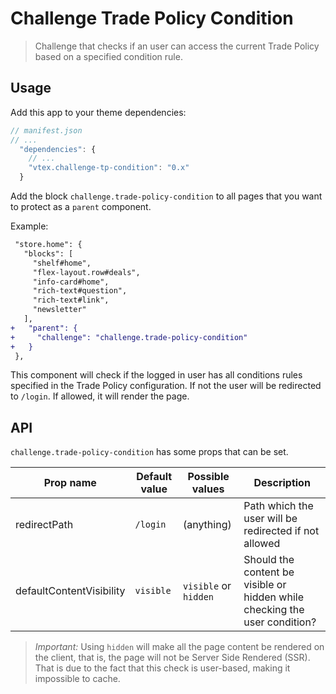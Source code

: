 # Challenge Trade Policy Condition

> Challenge that checks if an user can access the current Trade Policy based on a specified condition rule.

## Usage

Add this app to your theme dependencies:

```js
// manifest.json
// ...
  "dependencies": {
    // ...
    "vtex.challenge-tp-condition": "0.x"
  }
```

Add the block `challenge.trade-policy-condition` to all pages that you want to protect as a `parent` component.

Example:

```diff
 "store.home": {
   "blocks": [
     "shelf#home",
     "flex-layout.row#deals",
     "info-card#home",
     "rich-text#question",
     "rich-text#link",
     "newsletter"
   ],
+   "parent": {
+     "challenge": "challenge.trade-policy-condition"
+   }
 },
```

This component will check if the logged in user has all conditions rules specified in the Trade Policy configuration. If not the user will be redirected to `/login`. If allowed, it will render the page.

## API

`challenge.trade-policy-condition` has some props that can be set.

| Prop name                | Default value | Possible values       | Description                                                                |
| ------------------------ | ------------- | --------------------- | -------------------------------------------------------------------------- |
| redirectPath             | `/login`      | (anything)            | Path which the user will be redirected if not allowed                      |
| defaultContentVisibility | `visible`     | `visible` or `hidden` | Should the content be visible or hidden while checking the user condition? |

> _Important:_ Using `hidden` will make all the page content be rendered on the client, that is, the page will not be Server Side Rendered (SSR). That is due to the fact that this check is user-based, making it impossible to cache.

